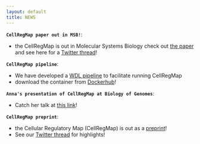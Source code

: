 ```yaml
---
layout: default
title: NEWS
---
```


**`CellRegMap paper out in MSB!`**:  
- the CellRegMap is out in Molecular Systems Biology check out [the paper](https://www.embopress.org/doi/full/10.15252/msb.202110663) and see here for a [Twitter thread]()! 

**`CellRegMap pipeline`**:  
- We have developed a [WDL pipeline](https://github.com/populationgenomics/CellRegMap_pipeline) to facilitate running CellRegMap
- download the container from [Dockerhub](https://hub.docker.com/repository/docker/annasecuomo/cellregmap_pipeline)!

**`Anna's presentation of CellRegMap at Biology of Genomes`**:  
- Catch her talk at [this link](https://www.biorxiv.org/content/10.1101/2021.09.01.458524v1#video)!

**`CellRegMap preprint`**:  
- the Cellular Regulatory Map (CellRegMap) is out as a [preprint](https://www.biorxiv.org/content/10.1101/2021.09.01.458524v1)! 
- See our [Twitter thread](https://twitter.com/AnnaSECuomo/status/1434059443956862978) for highlights!

